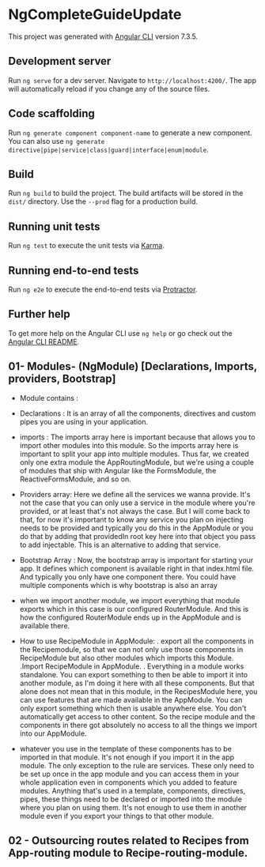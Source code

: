 # NgCompleteGuideUpdate

This project was generated with [Angular CLI](https://github.com/angular/angular-cli) version 7.3.5.

## Development server

Run `ng serve` for a dev server. Navigate to `http://localhost:4200/`. The app will automatically reload if you change any of the source files.

## Code scaffolding

Run `ng generate component component-name` to generate a new component. You can also use `ng generate directive|pipe|service|class|guard|interface|enum|module`.

## Build

Run `ng build` to build the project. The build artifacts will be stored in the `dist/` directory. Use the `--prod` flag for a production build.

## Running unit tests

Run `ng test` to execute the unit tests via [Karma](https://karma-runner.github.io).

## Running end-to-end tests

Run `ng e2e` to execute the end-to-end tests via [Protractor](http://www.protractortest.org/).

## Further help

To get more help on the Angular CLI use `ng help` or go check out the [Angular CLI README](https://github.com/angular/angular-cli/blob/master/README.md).

## 01- Modules- (NgModule) [Declarations, Imports, providers, Bootstrap]

- Module contains :
- Declarations : It is an array of all the components, directives and custom pipes you are using in your application.

- imports : The imports array here is important because that allows you to import other modules into this module. So the imports array here is important to split your app into multiple modules. Thus far, we created only one extra module the AppRoutingModule, but we're using a couple of modules that ship with Angular like the FormsModule, the ReactiveFormsModule, and so on.

* Providers array: Here we define all the services we wanna provide. It's not the case that you can only use a service in the module where you're provided, or at least that's not always the case. But I will come back to that, for now it's important to know any service you plan on injecting needs to be provided and typically you do this in the AppModule or you do that by adding that providedIn root key here into that object you pass to add injectable. This is an alternative to adding that service.

* Bootstrap Array : Now, the bootstrap array is important for starting your app. It defines which component is available right in that index.html file. And typically you only have one component there. You could have multiple components which is why bootstrap is also an array

* when we import another module, we import everything that module exports which in this case is our configured RouterModule. And this is how the configured RouterModule ends up in the AppModule and is available there.

* How to use RecipeModule in AppModule:
  . export all the components in the Recipemodule, so that we can not only use those components in RecipeModule but also other modules which imports this Module.
  .Import RecipeModule in AppModule.
  . Everything in a module works standalone. You can export something to then be able to import it into another module, as I'm doing it here with all these components. But that alone does not mean that in this module, in the RecipesModule here, you can use features that are made available in the AppModule. You can only export something which then is usable anywhere else. You don't automatically get access to other content. So the recipe module and the components in there got absolutely no access to all the things we import into our AppModule.

* whatever you use in the template of these components has to be imported in that module. It's not enough if you import it in the app module. The only exception to the rule are services. These only need to be set up once in the app module and you can access them in your whole application even in components which you added to feature modules. Anything that's used in a template, components, directives, pipes, these things need to be declared or imported into the module where you plan on using them. It's not enough to use them in another module even if you export your things to that other module.

## 02 - Outsourcing routes related to Recipes from App-routing module to Recipe-routing-module.
